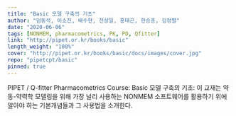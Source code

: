 ```yaml
---
title: "Basic 모델 구축의 기초"
author: "임동석, 이소진, 배수현, 전상일, 홍태곤, 한승훈, 김정렬"
date: "2020-06-06"
tags: [NONMEM, pharmacometrics, PK, PD, Qfitter]
link: "http://pipet.or.kr/books/basic"
length_weight: "100%"
cover: "http://pipet.or.kr/books/basic/docs/images/cover.jpg"
repo: "pipetcpt/basic"
pinned: true
---
```


PIPET / Q-fitter Pharmacometrics Course: Basic 모델 구축의 기초: 이 교재는 약동-약력학 모델링을 위해 가장 널리 사용하는 NONMEM 소프트웨어를 활용하기 위에 알아야 하는 기본개념들과 그 사용법을 소개한다.


